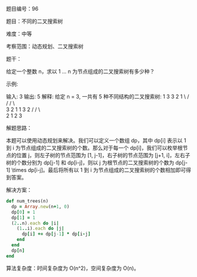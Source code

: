 题目编号：96

题目：不同的二叉搜索树

难度：中等

考察范围：动态规划、二叉搜索树

题干：

给定一个整数 n，求以 1 ... n 为节点组成的二叉搜索树有多少种？

示例:

输入: 3
输出: 5
解释:
给定 n = 3, 一共有 5 种不同结构的二叉搜索树:
   1         3     3      2      1
    \       /     /      / \      \
     3     2     1      1   3      2
    /     /       \                 \
   2     1         2                 3

解题思路：

本题可以使用动态规划来解决。我们可以定义一个数组 dp，其中 dp[i] 表示以 1 到 i 为节点组成的二叉搜索树的个数。那么对于每一个 dp[i]，我们可以枚举根节点的位置 j，则左子树的节点范围为 [1, j-1]，右子树的节点范围为 [j+1, i]，左右子树的个数分别为 dp[j-1] 和 dp[i-j]，则以 j 为根节点的二叉搜索树的个数为 dp[j-1] \times dp[i-j]。最后将所有以 1 到 i 为节点组成的二叉搜索树的个数相加即可得到答案。

解决方案：

```ruby
def num_trees(n)
  dp = Array.new(n+1, 0)
  dp[0] = 1
  dp[1] = 1
  (2..n).each do |i|
    (1..i).each do |j|
      dp[i] += dp[j-1] * dp[i-j]
    end
  end
  dp[n]
end
```

算法复杂度：时间复杂度为 O(n^2)，空间复杂度为 O(n)。